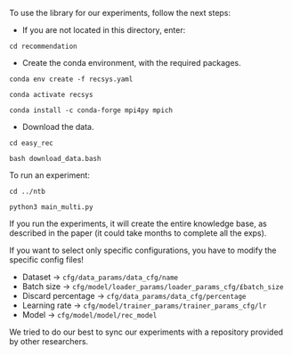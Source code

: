 To use the library for our experiments, follow the next steps:

- If you are not located in this directory, enter:

```
cd recommendation
```

- Create the conda environment, with the required packages.

```
conda env create -f recsys.yaml
```

```
conda activate recsys
```

```
conda install -c conda-forge mpi4py mpich
```

- Download the data.

```
cd easy_rec
```

```
bash download_data.bash
```

To run an experiment:

```
cd ../ntb
```

```
python3 main_multi.py
```

If you run the experiments, it will create the entire knowledge base, as described in the paper (it could take months to complete all the exps).

If you want to select only specific configurations, you have to modify the specific config files!

- Dataset $\rightarrow$ `cfg/data_params/data_cfg/name`
- Batch size $\rightarrow$ `cfg/model/loader_params/loader_params_cfg/£batch_size`
- Discard percentage $\rightarrow$ `cfg/data_params/data_cfg/percentage`
- Learning rate $\rightarrow$ `cfg/model/trainer_params/trainer_params_cfg/lr`
- Model $\rightarrow$ `cfg/model/model/rec_model`

We tried to do our best to sync our experiments with a repository provided by other researchers.
